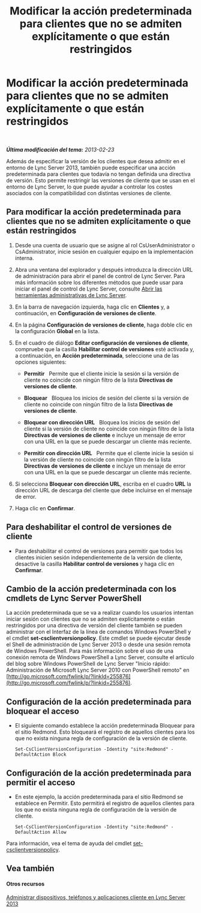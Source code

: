 ﻿---
title: Modificar la acción predeterminada para clientes que no se admiten explícitamente o que están restringidos
TOCTitle: Modificar la acción predeterminada para clientes que no se admiten explícitamente o que están restringidos
ms:assetid: 548dd0f5-62fe-4c3f-8952-2b9fd4c5fff3
ms:mtpsurl: https://technet.microsoft.com/es-es/library/Gg520994(v=OCS.15)
ms:contentKeyID: 48275287
ms.date: 01/07/2017
mtps_version: v=OCS.15
ms.translationtype: HT
---

# Modificar la acción predeterminada para clientes que no se admiten explícitamente o que están restringidos

 

_**Última modificación del tema:** 2013-02-23_

Además de especificar la versión de los clientes que desea admitir en el entorno de Lync Server 2013, también puede especificar una acción predeterminada para clientes que todavía no tengan definida una directiva de versión. Esto permite restringir las versiones de cliente que se usan en el entorno de Lync Server, lo que puede ayudar a controlar los costes asociados con la compatibilidad con distintas versiones de cliente.

## Para modificar la acción predeterminada para clientes que no se admiten explícitamente o que están restringidos

1.  Desde una cuenta de usuario que se asigne al rol CsUserAdministrator o CsAdministrator, inicie sesión en cualquier equipo en la implementación interna.

2.  Abra una ventana del explorador y después introduzca la dirección URL de administración para abrir el panel de control de Lync Server. Para más información sobre los diferentes métodos que puede usar para iniciar el panel de control de Lync Server, consulte [Abrir las herramientas administrativas de Lync Server](lync-server-2013-open-lync-server-administrative-tools.md).

3.  En la barra de navegación izquierda, haga clic en **Clientes** y, a continuación, en **Configuración de versiones de cliente**.

4.  En la página **Configuración de versiones de cliente**, haga doble clic en la configuración **Global** en la lista.

5.  En el cuadro de diálogo **Editar configuración de versiones de cliente**, compruebe que la casilla **Habilitar control de versiones** esté activada y, a continuación, en **Acción predeterminada**, seleccione una de las opciones siguientes:
    
      - **Permitir**   Permite que el cliente inicie la sesión si la versión de cliente no coincide con ningún filtro de la lista **Directivas de versiones de cliente**.
    
      - **Bloquear**   Bloquea los inicios de sesión del cliente si la versión de cliente no coincide con ningún filtro de la lista **Directivas de versiones de cliente**.
    
      - **Bloquear con dirección URL**   Bloquea los inicios de sesión del cliente si la versión de cliente no coincide con ningún filtro de la lista **Directivas de versiones de cliente** e incluye un mensaje de error con una URL en la que se puede descargar un cliente más reciente.
    
      - **Permitir con dirección URL**   Permite que el cliente inicie la sesión si la versión de cliente no coincide con ningún filtro de la lista **Directivas de versiones de cliente** e incluye un mensaje de error con una URL en la que se puede descargar un cliente más reciente.

6.  Si selecciona **Bloquear con dirección URL**, escriba en el cuadro **URL** la dirección URL de descarga del cliente que debe incluirse en el mensaje de error.

7.  Haga clic en **Confirmar**.

## Para deshabilitar el control de versiones de cliente

  - Para deshabilitar el control de versiones para permitir que todos los clientes inicien sesión independientemente de la versión de cliente, desactive la casilla **Habilitar control de versiones** y haga clic en **Confirmar**.

## Cambio de la acción predeterminada con los cmdlets de Lync Server PowerShell

La acción predeterminada que se va a realizar cuando los usuarios intentan iniciar sesión con clientes que no se admiten explícitamente o están restringidos por una directiva de versión del cliente también se pueden administrar con el Interfaz de la línea de comandos Windows PowerShell y el cmdlet **set-csclientversionpolicy**. Este cmdlet se puede ejecutar desde el Shell de administración de Lync Server 2013 o desde una sesión remota de Windows PowerShell. Para más información sobre el uso de una conexión remota de Windows PowerShell a Lync Server, consulte el artículo del blog sobre Windows PowerShell de Lync Server "Inicio rápido: Administración de Microsoft Lync Server 2010 con PowerShell remoto" en [http://go.microsoft.com/fwlink/p/?linkId=255876](http://go.microsoft.com/fwlink/p/?linkid=255876).

## Configuración de la acción predeterminada para bloquear el acceso

  - El siguiente comando establece la acción predeterminada Bloquear para el sitio Redmond. Esto bloqueará el registro de aquellos clientes para los que no exista ninguna regla de configuración de la versión de cliente.
    
        Set-CsClientVersionConfiguration -Identity "site:Redmond" -DefaultAction Block

## Configuración de la acción predeterminada para permitir el acceso

  - En este ejemplo, la acción predeterminada para el sitio Redmond se establece en Permitir. Esto permitirá el registro de aquellos clientes para los que no exista ninguna regla de configuración de la versión de cliente.
    
        Set-CsClientVersionConfiguration -Identity "site:Redmond" -DefaultAction Allow

Para información, vea el tema de ayuda del cmdlet [set-csclientversionpolicy](https://docs.microsoft.com/en-us/powershell/module/skype/Set-CsClientVersionPolicy).

## Vea también

#### Otros recursos

[Administrar dispositivos, teléfonos y aplicaciones cliente en Lync Server 2013](lync-server-2013-managing-devices-phones-and-client-applications.md)

